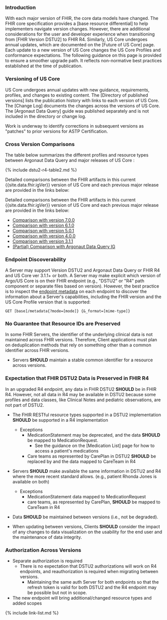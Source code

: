 
### Introduction

With each major version of FHIR, the core data models have changed.  The FHIR core specification provides a [base resource differential] to help implementers navigate version changes.  However, there are additional considerations for the user and developer experience when transitioning from [FHIR Version DSTU2] to FHIR R4.   Similarly, US Core undergoes annual updates, which are documented on the [Future of US Core] page. Each update to a new version of US Core changes the US Core Profiles and conformance expectations. The following guidance on this page is provided to ensure a smoother upgrade path. It reflects non-normative best practices established at the time of publication.

### Versioning of US Core

US Core undergoes annual updates with new guidance, requirements, profiles, and changes to existing content. The [Directory of published versions] lists the publication history with links to each version of US Core.  The [Change Log] documents the changes across the versions of US Core. The [Argonaut Data Query] guide was published separately and is not included in the directory or change log.

Work is underway to identify corrections in subsequent versions as "patches" to prior versions for ASTP Certification.

### Cross Version Comparisons

The table below summarizes the different profiles and resource types between Argonaut Data Query and major releases of US Core :

{% include dstu2-r4-table2.md %}

Detailed comparisons between the FHIR artifacts in this current {{site.data.fhir.igVer}} version of US Core and each previous major release are provided in the links below:

Detailed comparisons between the FHIR artifacts in this current {{site.data.fhir.igVer}} version of US Core and each previous major release are provided in the links below:

- [Comparison with version 7.0.0](comparison-v7.0.0/index.html)
- [Comparison with version 6.1.0](comparison-v6.1.0/index.html)
- [Comparison with version 5.0.1](comparison-v5.0.1/index.html)
- [Comparison with version 4.0.0](comparison-v4.0.0/index.html)
- [Comparison with version 3.1.1](comparison-v3.1.1/index.html)
- [(Partial) Comparison with Argonaut Data Query IG](comparison-argo/index.html)   <!--  using the FHIR validator to compare and the script /Users/ehaas/Documents/Python/Jupyter/MyNotebooks/Validator_Tools/IG-Profile_Comparer.ipynb with the source file input/images-source/ArgoDQ-USCore-ProfileMap.csv. See the script file for instructions -->

### Endpoint Discoverability

A Server may support Version DSTU2 and Argonaut Data Query or FHIR R4 and US Core ver 3.1.1+ or both. A Server may make explicit which version of Argo/US Core is on their FHIR endpoint (e.g., "DSTU2" or "R4" path component or separate files based on version). However, the best practice is to inspect the [endpoint metadata](http://hl7.org/fhir/R4/http.html) on each endpoint to discover the information about a Server's capabilities, including the FHIR version and the US Core Profile version that is supported:

`GET [base]/metadata{?mode=[mode]} {&_format=[mime-type]}`

### No Guarantee that Resource IDs are Preserved

In some FHIR Servers, the identifier of the underlying clinical data is not maintained across FHIR versions. Therefore, Client applications must plan on deduplication methods that rely on something other than a common identifier across FHIR versions.

* Servers **SHOULD** maintain a stable common identifier for a resource across versions.

### Expectation that FHIR DSTU2 Data is Preserved in FHIR R4

In an upgraded R4 endpoint, any data in FHIR DSTU2 **SHOULD** be in FHIR R4. However, not all data in R4 may be available in DSTU2 because some profiles and data classes, like Clinical Notes and pediatric observations, are not part of DSTU2.

* The FHIR RESTful resource types supported in a DSTU2 implementation **SHOULD** be supported in a R4 implementation
  - Exceptions
    - MedicationStatement may be deprecated, and the data **SHOULD** be mapped to MedicationRequest.  
       - See the guidance on the [Medication List] page for how to access a patient's medications
    - Care teams as represented by CarePlan in DSTU2 **SHOULD** be replaced by and the data mapped to CareTeam in R4

* Servers **SHOULD** make available the same information in DSTU2 and R4 where the more recent standard allows.  (e.g., patient Rhonda Jones is available on both)
  - Exceptions
    - MedicationStatement data mapped to MedicationRequest
    - care teams, as represented by CarePlan, **SHOULD** be mapped to CareTeam in R4
* Data **SHOULD** be maintained between versions (i.e., not be degraded).
* When updating between versions, Clients **SHOULD** consider the impact of any changes to data visualization on the usability for the end user and the maintenance of data integrity.


### Authorization Across Versions

- Separate authorization is required
   - There is no expectation that DSTU2 authorizations will work on R4 endpoints, and reauthorization is required when migrating between versions.
      - Maintaining the same auth Server for both endpoints so that the refresh token is valid for both DSTU2 and the R4 endpoint may be possible but not in scope.
- The new endpoint will bring additional/changed resource types and added scopes

{% include link-list.md %}